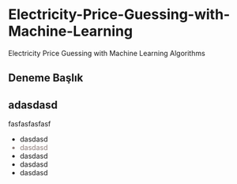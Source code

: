 # Electricity-Price-Guessing-with-Machine-Learning
Electricity Price Guessing with Machine Learning Algorithms
<h2>Deneme Başlık </h2>

<div>
  <h2> adasdasd </h2>
  <p> fasfasfasfasf </p>
  <ul>
  <li>dasdasd </li>
    <li style="color:rgb(142,124,122)">dasdasd </li>
    <li>dasdasd </li>
    <li>dasdasd </li>
    <li>dasdasd </li>
  <ul>
  </div>
